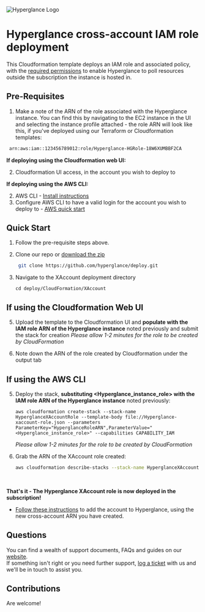 <img src="https://github.com/hyperglance/deploy/blob/master/files/b5dfbb6c-75c8-493b-8c5d-d68b3272cf0f.png" alt="Hyperglance Logo" />

# Hyperglance cross-account IAM role deployment

This Cloudformation template deploys an IAM role and associated policy, with the [required permissions](https://support.hyperglance.com/knowledge/aws-iam-policy-requirements) to enable Hyperglance to poll resources outside the subscription the instance is hosted in.

## Pre-Requisites

1. Make a note of the ARN of the role associated with the Hyperglance instance. You can find this by navigating to the EC2 instance in the UI and selecting the instance profile attached - the role ARN will look like this, if you've deployed using our Terraform or Cloudformation templates:

```bash 
 arn:aws:iam::123456789012:role/Hyperglance-HGRole-18W6XUMBBF2CA
 ```

__If deploying using the Cloudformation web UI:__

2. Cloudformation UI access, in the account you wish to deploy to

__If deploying using the AWS CLI:__

2. AWS CLI - [Install instructions](https://docs.aws.amazon.com/cli/latest/userguide/cli-chap-install.html)
3. Configure AWS CLI to have a valid login for the account you wish to deploy to - [AWS quick start](https://docs.aws.amazon.com/cli/latest/userguide/cli-configure-quickstart.html)

## Quick Start

1. Follow the pre-requisite steps above.

2. Clone our repo or [download the zip](https://github.com/hyperglance/deploy/archive/refs/heads/master.zip)
	```bash
	 git clone https://github.com/hyperglance/deploy.git
	```

4.  Navigate to the XAccount deployment directory 
	
	```
	cd deploy/CloudFormation/XAccount
    ```

## If using the Cloudformation Web UI

5. Upload the template to the Cloudformation UI and __populate with the IAM role ARN of the Hyperglance instance__ noted previously and submit the stack for creation
    *Please allow 1-2 minutes for the role to be created by CloudFormation*

6. Note down the ARN of the role created by Cloudformation under the output tab

## If using the AWS CLI

5. Deploy the stack, __substituting <Hyperglance_instance_role> with the IAM role ARN of the Hyperglance instance__ noted previously:
	```
	aws cloudformation create-stack --stack-name HyperglanceXAccountRole --template-body file://Hyperglance-xaccount-role.json --parameters ParameterKey="HyperglanceRoleARN",ParameterValue="<Hyperglance_instance_role>" --capabilities CAPABILITY_IAM
	```
    *Please allow 1-2 minutes for the role to be created by CloudFormation*

6. Grab the ARN of the XAccount role created:
   ```bash
   aws cloudformation describe-stacks --stack-name HyperglanceXAccountRole --query "Stacks[0].Outputs[?OutputKey=='HyperglanceXAccountRole'].OutputValue" --output text
   ```
<br />

__That's it - The Hyperglance XAccount role is now deployed in the subscription!__

* [Follow these instructions](https://support.hyperglance.com/knowledge/adding-new-aws-accounts-to-hyperglance#first_account_running_in_aws) to add the account to Hyperglance, using the new cross-account ARN you have created.

## Questions

You can find a wealth of support documents, FAQs and guides on our [website](https://support.hyperglance.com).<br />
If something isn't right or you need further support, [log a ticket](https://support.hyperglance.com/knowledge/kb-tickets/new) with us and we'll be in touch to assist you.

## Contributions
Are welcome!

